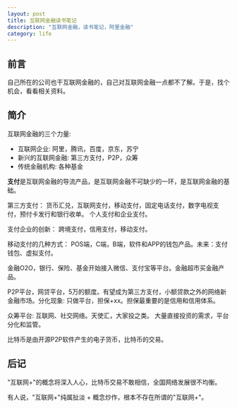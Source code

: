 ```yaml
---
layout: post
title: 互联网金融读书笔记
description: "互联网金融，读书笔记，阿里金融"
category: life
---
```


## 前言

自己所在的公司也干互联网金融的，自己对互联网金融一点都不了解。于是，找个机会，看看相关资料。

## 简介

互联网金融的三个力量: 

* 互联网企业: 阿里，腾讯，百度，京东，苏宁
* 新兴的互联网金融: 第三方支付，P2P，众筹
* 传统金融机构: 各种基金

**支付**是互联网金融的导流产品，是互联网金融不可缺少的一环，是互联网金融的基础。

第三方支付： 货币汇兑，互联网支付，移动支付，固定电话支付，数字电视支付，预付卡发行和银行收单。 个人支付和企业支付。

支付企业的创新： 跨境支付，信用支付，移动支付。

移动支付的几种方式： POS端，C端，B端，软件和APP的钱包产品。未来：支付钱包、虚拟支付。

金融O2O，银行、保险、基金开始接入微信、支付宝等平台。金融超市买金融产品。 

P2P平台，网贷平台，5万的额度。有望成为第三方支付，小额贷款之外的网络新金融市场。分化现象: 只做平台，担保+xx。担保最重要的是信用和信用体系。

众筹平台: 互联网、社交网络。天使汇，大家投之类。 大量直接投资的需求，平台分化和监管。

比特币是由开源P2P软件产生的电子货币，比特币的交易。

## 后记

"互联网+"的概念将深入人心，比特币交易不敢相信，全国网络发展很不均衡。

有人说，"互联网+"纯属扯淡 + 概念炒作，根本不存在所谓的"互联网+"。
